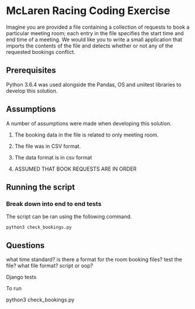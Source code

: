 # McLaren Racing Coding Exercise

Imagine you are provided a file containing a collection of requests to book a particular meeting room; each entry in the file specifies the start time and end time of a meeting. 
We would like you to write a small application that imports the contents of the file and detects whether or not any of the requested bookings conflict.

## Prerequisites

Python 3.6.4 was used alongside the Pandas, OS and uniitest libraries to develop this solution.


## Assumptions

A number of assumptions were made when developing this solution.

1. The booking data in the file is related to  only meeting room.
2. The file was in CSV format.
3. The data format is in csv format


4. ASSUMED THAT BOOK REQUESTS ARE IN ORDER


## Running the script

### Break down into end to end tests

The script can be ran using the following command.

```
python3 check_bookings.py
```

## Questions
what time standard?
is there a format for the room booking files?
test the file?
what file format?
script or oop?

Django tests

 To run

 python3 check_bookings.py

